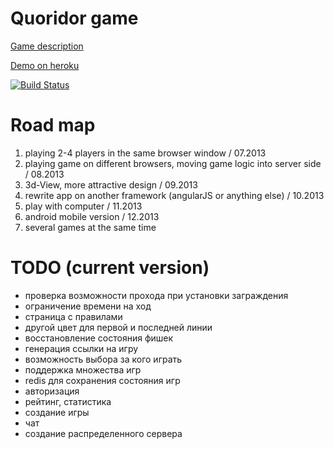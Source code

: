 Quoridor game
========
[Game description](http://en.wikipedia.org/wiki/Quoridor)


[Demo on heroku](http://quoridor-online.herokuapp.com/)

[![Build Status](https://travis-ci.org/imevs/quoridor.png?branch=master)](https://travis-ci.org/imevs/quoridor)


Road map
=

1. playing 2-4 players in the same browser window / 07.2013
2. playing game on different browsers, moving game logic into server side / 08.2013
3. 3d-View, more attractive design / 09.2013
4. rewrite app on another framework (angularJS or anything else) / 10.2013
5. play with computer / 11.2013
6. android mobile version / 12.2013
7. several games at the same time

TODO (current version)
=

* проверка возможности прохода при установки заграждения
* ограничение времени на ход
* страница с правилами
* другой цвет для первой и последней линии
* восстановление состояния фишек
* генерация ссылки на игру
* возможность выбора за кого играть
* поддержка множества игр
* redis для сохранения состояния игр
* авторизация
* рейтинг, статистика
* создание игры
* чат
* создание распределенного сервера
